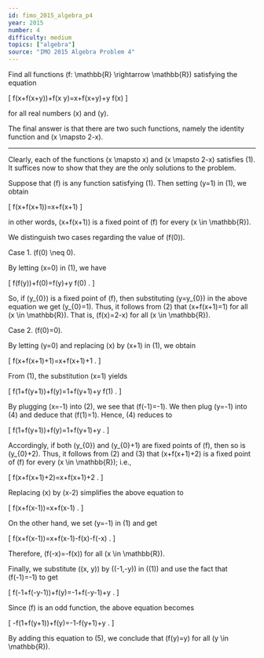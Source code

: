 ```yaml
---
id: fimo_2015_algebra_p4
year: 2015
number: 4
difficulty: medium
topics: ["algebra"]
source: "IMO 2015 Algebra Problem 4"
---
```


Find all functions \(f: \mathbb{R} \rightarrow \mathbb{R}\) satisfying the equation

\[
f(x+f(x+y))+f(x y)=x+f(x+y)+y f(x)
\]

for all real numbers \(x\) and \(y\).

The final answer is that there are two such functions, namely the identity function and \(x \mapsto 2-x\).

---
Clearly, each of the functions \(x \mapsto x\) and \(x \mapsto 2-x\) satisfies (1). It suffices now to show that they are the only solutions to the problem.

Suppose that \(f\) is any function satisfying (1). Then setting \(y=1\) in (1), we obtain

\[
f(x+f(x+1))=x+f(x+1)
\]

in other words, \(x+f(x+1)\) is a fixed point of \(f\) for every \(x \in \mathbb{R}\).

We distinguish two cases regarding the value of \(f(0)\).

Case 1. \(f(0) \neq 0\).

By letting \(x=0\) in (1), we have

\[
f(f(y))+f(0)=f(y)+y f(0) .
\]

So, if \(y_{0}\) is a fixed point of \(f\), then substituting \(y=y_{0}\) in the above equation we get \(y_{0}=1\). Thus, it follows from (2) that \(x+f(x+1)=1\) for all \(x \in \mathbb{R}\). That is, \(f(x)=2-x\) for all \(x \in \mathbb{R}\).

Case 2. \(f(0)=0\).

By letting \(y=0\) and replacing \(x\) by \(x+1\) in (1), we obtain

\[
f(x+f(x+1)+1)=x+f(x+1)+1 .
\]

From (1), the substitution \(x=1\) yields

\[
f(1+f(y+1))+f(y)=1+f(y+1)+y f(1) .
\]

By plugging \(x=-1\) into (2), we see that \(f(-1)=-1\). We then plug \(y=-1\) into (4) and deduce that \(f(1)=1\). Hence, (4) reduces to

\[
f(1+f(y+1))+f(y)=1+f(y+1)+y .
\]

Accordingly, if both \(y_{0}\) and \(y_{0}+1\) are fixed points of \(f\), then so is \(y_{0}+2\). Thus, it follows from (2) and (3) that \(x+f(x+1)+2\) is a fixed point of \(f\) for every \(x \in \mathbb{R}\); i.e.,

\[
f(x+f(x+1)+2)=x+f(x+1)+2 .
\]

Replacing \(x\) by \(x-2\) simplifies the above equation to

\[
f(x+f(x-1))=x+f(x-1) .
\]

On the other hand, we set \(y=-1\) in (1) and get

\[
f(x+f(x-1))=x+f(x-1)-f(x)-f(-x) .
\]

Therefore, \(f(-x)=-f(x)\) for all \(x \in \mathbb{R}\).

Finally, we substitute \((x, y)\) by \((-1,-y)\) in \((1)\) and use the fact that \(f(-1)=-1\) to get

\[
f(-1+f(-y-1))+f(y)=-1+f(-y-1)+y .
\]

Since \(f\) is an odd function, the above equation becomes

\[
-f(1+f(y+1))+f(y)=-1-f(y+1)+y .
\]

By adding this equation to (5), we conclude that \(f(y)=y\) for all \(y \in \mathbb{R}\).
